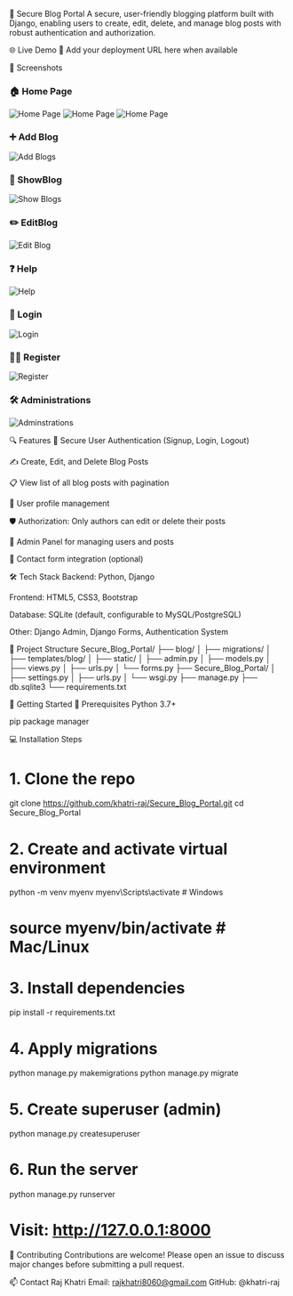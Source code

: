 🔐 Secure Blog Portal
A secure, user-friendly blogging platform built with Django, enabling users to create, edit, delete, and manage blog posts with robust authentication and authorization.

🌐 Live Demo
🔗 Add your deployment URL here when available

📸 Screenshots
### 🏠 Home Page  
![Home Page](Screenshots/Home.png)
![Home Page](Screenshots/Home2.png)
![Home Page](Screenshots/Home3.png)


### ➕ Add Blog
![Add Blogs](Screenshots/AddBLog.png)

### 📄 ShowBlog
![Show Blogs](Screenshots/ShowBlog.png)

### ✏️ EditBlog
![Edit Blog](Screenshots/EditBlog.png)

### ❓ Help
![Help](Screenshots/Help.png)

### 🔐 Login
![Login](Screenshots/Login.png)

### 🧑‍💻 Register
![Register](Screenshots/Register.png)

### 🛠️ Administrations
![Adminstrations](Screenshots/Adminstrations.png)

🔍 Features
🔐 Secure User Authentication (Signup, Login, Logout)

✍️ Create, Edit, and Delete Blog Posts

📋 View list of all blog posts with pagination

📝 User profile management

🛡️ Authorization: Only authors can edit or delete their posts

🧰 Admin Panel for managing users and posts

📨 Contact form integration (optional)

🛠️ Tech Stack
Backend: Python, Django

Frontend: HTML5, CSS3, Bootstrap

Database: SQLite (default, configurable to MySQL/PostgreSQL)

Other: Django Admin, Django Forms, Authentication System

📁 Project Structure
Secure_Blog_Portal/
├── blog/
│ ├── migrations/
│ ├── templates/blog/
│ ├── static/
│ ├── admin.py
│ ├── models.py
│ ├── views.py
│ ├── urls.py
│ └── forms.py
├── Secure_Blog_Portal/
│ ├── settings.py
│ ├── urls.py
│ └── wsgi.py
├── manage.py
├── db.sqlite3
└── requirements.txt

🚀 Getting Started
🔧 Prerequisites
Python 3.7+

pip package manager

💻 Installation Steps
# 1. Clone the repo
git clone https://github.com/khatri-raj/Secure_Blog_Portal.git
cd Secure_Blog_Portal

# 2. Create and activate virtual environment
python -m venv myenv
myenv\Scripts\activate       # Windows
# source myenv/bin/activate  # Mac/Linux

# 3. Install dependencies
pip install -r requirements.txt

# 4. Apply migrations
python manage.py makemigrations
python manage.py migrate

# 5. Create superuser (admin)
python manage.py createsuperuser

# 6. Run the server
python manage.py runserver

# Visit: http://127.0.0.1:8000
🤝 Contributing
Contributions are welcome! Please open an issue to discuss major changes before submitting a pull request.

📫 Contact
Raj Khatri
Email: rajkhatri8060@gmail.com
GitHub: @khatri-raj
